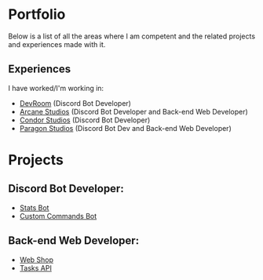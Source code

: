 # Portfolio
Below is a list of all the areas where I am competent and the related projects and experiences made with it.

## Experiences
I have worked/I'm working in:
- [DevRoom](https://discord.gg/devroom) (Discord Bot Developer)
- [Arcane Studios](https://discord.gg/arcanestudios) (Discord Bot Developer and Back-end Web Developer)
- [Condor Studios](https://discord.gg/candor-studios-650773903236399134) (Discord Bot Developer)
- [Paragon Studios](https://discord.gg/28cESwXf) (Discord Bot Dev and Back-end Web Developer)

# Projects
## Discord Bot Developer:
- [Stats Bot](https://github.com/TechG2/Server-Stats-Bot)
- [Custom Commands Bot](https://github.com/TechG2/custom-commands-bot)

## Back-end Web Developer:
- [Web Shop](https://github.com/TechG2/web-shop)
- [Tasks API](https://github.com/TechG2/tasks-api)

